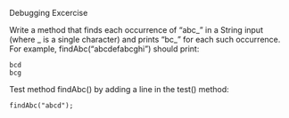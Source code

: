 Debugging Excercise

Write a method that finds each occurrence of “abc_” in a String input (where _ is a single character) and prints “bc_” for each such occurrence. For example, findAbc(“abcdefabcghi”) should print:

    bcd
    bcg


Test method findAbc() by adding a line in the test() method:

    findAbc("abcd");